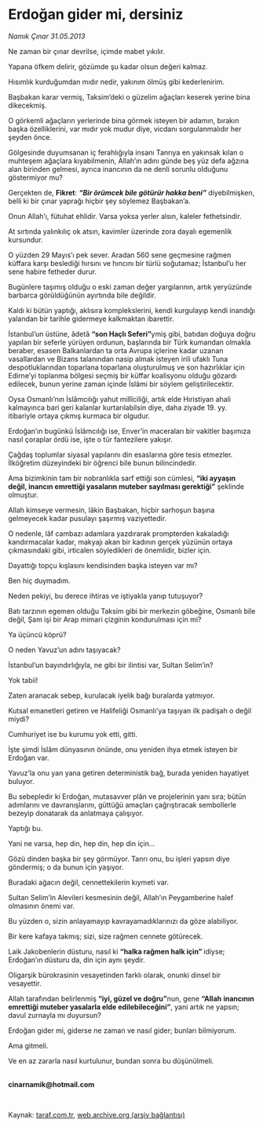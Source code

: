 # Erdoğan gider mi, dersiniz

*Namık Çınar 31.05.2013*

<div class="yazi"><p>Ne zaman bir çınar devrilse, içimde mabet yıkılır.</p>
<p>Yapana öfkem delirir, gözümde şu kadar olsun değeri kalmaz.</p>
<p>Hısımlık kurduğumdan mıdır nedir, yakınım ölmüş gibi kederlenirim.</p>
<p>Başbakan karar vermiş, Taksim’deki o güzelim ağaçları keserek yerine bina dikecekmiş.</p>
<p>O görkemli ağaçların yerlerinde bina görmek isteyen bir adamın, bırakın başka özelliklerini, var mıdır yok mudur diye, vicdanı sorgulanmalıdır her şeyden önce.</p>
<p>Gölgesinde duyumsanan iç ferahlığıyla insanı Tanrıya en yakınsak kılan o muhteşem ağaçlara kıyabilmenin, Allah’ın adını günde beş yüz defa ağzına alan birinden gelmesi, ayrıca inancının da ne denli sorunlu olduğunu göstermiyor mu?</p>
<p>Gerçekten de, <b>Fikret</b>: <b><i>“Bir örümcek bile götürür hakka beni”</i></b> diyebilmişken, belli ki bir çınar yaprağı hiçbir şey söylemez Başbakan’a.</p>
<p>Onun Allah’ı, fütuhat ehlidir. Varsa yoksa yerler alsın, kaleler fethetsindir.</p>
<p>At sırtında yalınkılıç ok atsın, kavimler üzerinde zora dayalı egemenlik kursundur.</p>
<p>O yüzden 29 Mayıs’ı pek sever. Aradan 560 sene geçmesine rağmen küffara karşı beslediği hırsını ve hıncını bir türlü soğutamaz; İstanbul’u her sene habire fetheder durur.</p>
<p>Bugünlere taşımış olduğu o eski zaman değer yargılarının, artık yeryüzünde barbarca görüldüğünün ayırtında bile değildir.</p>
<p>Kaldı ki bütün yaptığı, aklısıra komplekslerini, kendi kurgulayıp kendi inandığı yalandan bir tarihle gidermeye kalkmaktan ibarettir.</p>
<p>İstanbul’un üstüne, âdetâ <b>“son Haçlı Seferi”</b>ymiş gibi, batıdan doğuya doğru yapılan bir seferle yürüyen ordunun, başlarında bir Türk kumandan olmakla beraber, esasen Balkanlardan ta orta Avrupa içlerine kadar uzanan vasallardan ve Bizans talanından nasip almak isteyen irili ufaklı Tuna despotluklarından toparlana toparlana oluşturulmuş ve son hazırlıklar için Edirne’yi toplanma bölgesi seçmiş bir küffar koalisyonu olduğu gözardı edilecek, bunun yerine zaman içinde İslâmi bir söylem geliştirilecektir.</p>
<p>Oysa Osmanlı’nın İslâmcılığı yahut millîciliği, artık elde Hıristiyan ahali kalmayınca bari geri kalanlar kurtarılabilsin diye, daha ziyade 19. yy. itibariyle ortaya çıkmış kurmaca bir olgudur.</p>
<p>Erdoğan’ın bugünkü İslâmcılığı ise, Enver’in maceraları bir vakitler başımıza nasıl çoraplar ördü ise, işte o tür fantezilere yakışır.</p>
<p>Çağdaş toplumlar siyasal yapılarını din esaslarına göre tesis etmezler. İlköğretim düzeyindeki bir öğrenci bile bunun bilincindedir.</p>
<p>Ama bizimkinin tam bir nobranlıkla sarf ettiği son cümlesi, <b>“iki ayyaşın değil, inancın emrettiği yasaların muteber sayılması gerektiği”</b> şeklinde olmuştur.</p>
<p>Allah kimseye vermesin, lâkin Başbakan, hiçbir sarhoşun başına gelmeyecek kadar pusulayı şaşırmış vaziyettedir.</p>
<p>O nedenle, lâf cambazı adamlara yazdırarak prompterden kakaladığı kandırmacalar kadar, makyajı akan bir kadının gerçek yüzünün ortaya çıkmasındaki gibi, irticalen söyledikleri de önemlidir, bizler için.</p>
<p>Dayattığı topçu kışlasını kendisinden başka isteyen var mı?</p>
<p>Ben hiç duymadım.</p>
<p>Neden pekiyi, bu derece ihtiras ve iştiyakla yanıp tutuşuyor?</p>
<p>Batı tarzının egemen olduğu Taksim gibi bir merkezin göbeğine, Osmanlı bile değil, Şam işi bir Arap mimari çizginin kondurulması için mi?</p>
<p>Ya üçüncü köprü?</p>
<p>O neden Yavuz’un adını taşıyacak?</p>
<p>İstanbul’un bayındırlığıyla, ne gibi bir ilintisi var, Sultan Selim’in?</p>
<p>Yok tabii!</p>
<p>Zaten aranacak sebep, kurulacak iyelik bağı buralarda yatmıyor.</p>
<p>Kutsal emanetleri getiren ve Halifeliği Osmanlı’ya taşıyan ilk padişah o değil miydi?</p>
<p>Cumhuriyet ise bu kurumu yok etti, gitti.</p>
<p>İşte şimdi İslâm dünyasının önünde, onu yeniden ihya etmek isteyen bir Erdoğan var.</p>
<p>Yavuz’la onu yan yana getiren deterministik bağ, burada yeniden hayatiyet buluyor. </p>
<p>Bu sebepledir ki Erdoğan, mutasavver plân ve projelerinin yanı sıra; bütün adımlarını ve davranışlarını, güttüğü amaçları çağrıştıracak sembollerle bezeyip donatarak da anlatmaya çalışıyor.</p>
<p>Yaptığı bu.</p>
<p>Yani ne varsa, hep din, hep din, hep din için...</p>
<p>Gözü dinden başka bir şey görmüyor. Tanrı onu, bu işleri yapsın diye göndermiş; o da bunun için yaşıyor.</p>
<p>Buradaki ağacın değil, cennettekilerin kıymeti var.</p>
<p>Sultan Selim’in Alevileri kesmesinin değil, Allah’ın Peygamberine halef olmasının önemi var.</p>
<p>Bu yüzden o, sizin anlayamayıp kavrayamadıklarınızı da göze alabiliyor.</p>
<p>Bir kere kafaya takmış; sizi, size rağmen cennete götürecek.</p>
<p>Laik Jakobenlerin düsturu, nasıl ki <b>“halka rağmen halk için” </b>idiyse; Erdoğan’ın düsturu da, din için aynı şeydir.</p>
<p>Oligarşik bürokrasinin vesayetinden farklı olarak, onunki dinsel bir vesayettir.</p>
<p>Allah tarafından belirlenmiş <b>“iyi, güzel ve doğru”</b>nun, gene <b>“Allah</b> <b>inancının emrettiği muteber yasalarla elde edilebileceğini”</b>, yani artık ne yapsın; davul zurnayla mı duyursun?</p>
<p>Erdoğan gider mi, giderse ne zaman ve nasıl gider; bunları bilmiyorum.</p>
<p>Ama gitmeli.</p>
<p>Ve en az zararla nasıl kurtulunur, bundan sonra bu düşünülmeli. </p><b>
<p><br/>cinarnamik@hotmail.com</p>
<p></p></b> 
</div>

Kaynak: [taraf.com.tr](http://www.taraf.com.tr:80/namik-cinar/makale-erdogan-gider-mi-dersiniz.htm), [web.archive.org (arşiv bağlantısı)](http://web.archive.org/web/20130608002452/http://www.taraf.com.tr:80/namik-cinar/makale-erdogan-gider-mi-dersiniz.htm)
